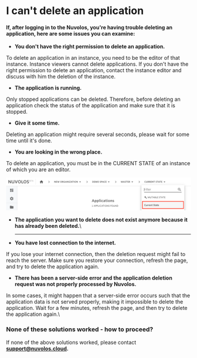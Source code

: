 # I can't delete an application

#### If, after logging in to the Nuvolos, you're having trouble deleting an application, here are some issues you can examine:

* **You don't have the right permission to delete an application.**

To delete an application in an instance, you need to be the editor of that instance. Instance viewers cannot delete applications. If you don't have the right permission to delete an application, contact the instance editor and discuss with him the deletion of the instance.

* **The application is running.**

Only stopped applications can be deleted. Therefore, before deleting an application check the status of the application and make sure that it is stopped.

* **Give it some time.**

Deleting an application might require several seconds, please wait for some time until it's done.

* **You are looking in the wrong place.**

To delete an application, you must be in the CURRENT STATE of an instance of which you are an editor.&#x20;

![](../../.gitbook/assets/screen-shot-2020-06-11-at-9.25.56-am.png)

* **The application you want to delete does not exist anymore because it has already been deleted.**\
  ****
* **You have lost connection to the internet.**

If you lose your internet connection, then the deletion request might fail to reach the server. Make sure you restore your connection,  refresh the page, and try to delete the application again.

* **There has been a server-side error and the application deletion request was not properly processed by Nuvolos.**

In some cases, it might happen that a server-side error occurs such that the application data is not served properly, making it impossible to delete the application. Wait for a few minutes, refresh the page, and then try to delete the application again.\


### None of these solutions worked - how to proceed?

If none of the above solutions worked, please contact [**support@nuvolos.cloud**](mailto:support@nuvolos.cloud)**.**
